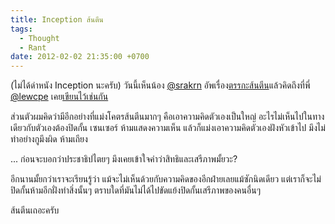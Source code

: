 ```yaml
---
title: Inception ส้นตีน
tags:
  - Thought
  - Rant
date: 2012-02-02 21:35:00 +0700
---
```


(ไม่ได้ด่าหนัง Inception นะครับ) วันนี้เห็นน้อง [@srakrn][] อัพเรื่อง[ตรรกะส้นตีน][srakrn shitty logic]แล้วคิดถึงที่พี่ [@lewcpe][] เคย[เขียนไว้เช่นกัน][lewcpe shitty logic]

ส่วนตัวผมคิดว่ามีอีกอย่างที่แม่งโคตรส้นตีนมากๆ คือเอาความคิดตัวเองเป็นใหญ่ อะไรไม่เห็นไปในทางเดียวกับตัวเองต้องปิดกั้น เซนเซอร์ ห้ามแสดงความเห็น แล้วก็แม่งเอาความคิดตัวเองฝังหัวเข้าไป มึงไม่ทำอย่างกูมึงผิด ห้ามเถียง

... ก่อนจะบอกว่าประชาธิปไตยๆ มึงเคยเข้าใจคำว่าสิทธิและเสรีภาพมั้ยวะ?

อีกนานมั้ยกว่าเราจะเรียนรู้ว่า แม้จะไม่เห็นด้วยกับความคิดของอีกฝ่ายเลยแม้ซักนิดเดียว แต่เราก็จะไม่ปิดกั้นห้ามอีกฝั่งทำสิ่งนั้นๆ ตราบใดที่มันไม่ได้ไปขัดแย้งปิดกั้นเสรีภาพของคนอื่นๆ

ส้นตีนเถอะครับ


[@srakrn]: //twitter.com/srakrn
[@lewcpe]: //twitter.com/lewcpe

[srakrn shitty logic]: //sirakornl.tk/ตรรกะส้นตีน
[lewcpe shitty logic]: //lewcpe.com/blog/archives/1345/shitty-logic/
